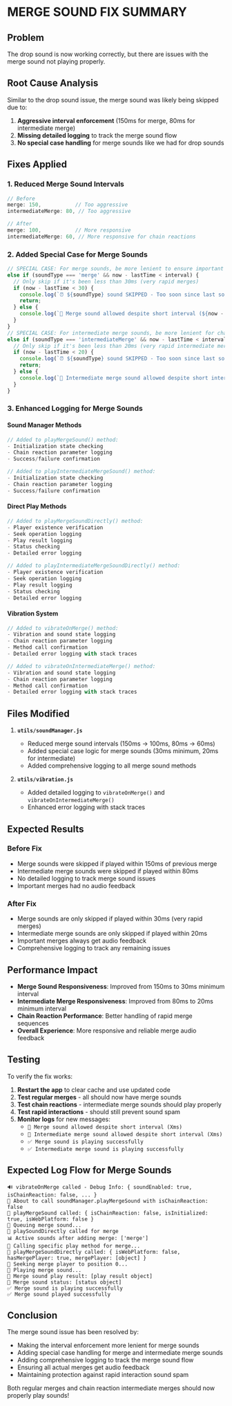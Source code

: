 # MERGE SOUND FIX SUMMARY

## Problem
The drop sound is now working correctly, but there are issues with the merge sound not playing properly.

## Root Cause Analysis
Similar to the drop sound issue, the merge sound was likely being skipped due to:
1. **Aggressive interval enforcement** (150ms for merge, 80ms for intermediate merge)
2. **Missing detailed logging** to track the merge sound flow
3. **No special case handling** for merge sounds like we had for drop sounds

## Fixes Applied

### 1. **Reduced Merge Sound Intervals**
```javascript
// Before
merge: 150,           // Too aggressive
intermediateMerge: 80, // Too aggressive

// After  
merge: 100,           // More responsive
intermediateMerge: 60, // More responsive for chain reactions
```

### 2. **Added Special Case for Merge Sounds**
```javascript
// SPECIAL CASE: For merge sounds, be more lenient to ensure important merges are heard
else if (soundType === 'merge' && now - lastTime < interval) {
  // Only skip if it's been less than 30ms (very rapid merges)
  if (now - lastTime < 30) {
    console.log(`⏰ ${soundType} sound SKIPPED - Too soon since last sound (${now - lastTime}ms < 30ms)`);
    return;
  } else {
    console.log(`🎵 Merge sound allowed despite short interval (${now - lastTime}ms)`);
  }
}
// SPECIAL CASE: For intermediate merge sounds, be more lenient for chain reactions
else if (soundType === 'intermediateMerge' && now - lastTime < interval) {
  // Only skip if it's been less than 20ms (very rapid intermediate merges)
  if (now - lastTime < 20) {
    console.log(`⏰ ${soundType} sound SKIPPED - Too soon since last sound (${now - lastTime}ms < 20ms)`);
    return;
  } else {
    console.log(`🎵 Intermediate merge sound allowed despite short interval (${now - lastTime}ms)`);
  }
}
```

### 3. **Enhanced Logging for Merge Sounds**

#### **Sound Manager Methods**
```javascript
// Added to playMergeSound() method:
- Initialization state checking
- Chain reaction parameter logging
- Success/failure confirmation

// Added to playIntermediateMergeSound() method:
- Initialization state checking
- Chain reaction parameter logging
- Success/failure confirmation
```

#### **Direct Play Methods**
```javascript
// Added to playMergeSoundDirectly() method:
- Player existence verification
- Seek operation logging
- Play result logging
- Status checking
- Detailed error logging

// Added to playIntermediateMergeSoundDirectly() method:
- Player existence verification
- Seek operation logging
- Play result logging
- Status checking
- Detailed error logging
```

#### **Vibration System**
```javascript
// Added to vibrateOnMerge() method:
- Vibration and sound state logging
- Chain reaction parameter logging
- Method call confirmation
- Detailed error logging with stack traces

// Added to vibrateOnIntermediateMerge() method:
- Vibration and sound state logging
- Chain reaction parameter logging
- Method call confirmation
- Detailed error logging with stack traces
```

## Files Modified

1. **`utils/soundManager.js`**
   - Reduced merge sound intervals (150ms → 100ms, 80ms → 60ms)
   - Added special case logic for merge sounds (30ms minimum, 20ms for intermediate)
   - Added comprehensive logging to all merge sound methods

2. **`utils/vibration.js`**
   - Added detailed logging to `vibrateOnMerge()` and `vibrateOnIntermediateMerge()`
   - Enhanced error logging with stack traces

## Expected Results

### **Before Fix**
- Merge sounds were skipped if played within 150ms of previous merge
- Intermediate merge sounds were skipped if played within 80ms
- No detailed logging to track merge sound issues
- Important merges had no audio feedback

### **After Fix**
- Merge sounds are only skipped if played within 30ms (very rapid merges)
- Intermediate merge sounds are only skipped if played within 20ms
- Important merges always get audio feedback
- Comprehensive logging to track any remaining issues

## Performance Impact

- **Merge Sound Responsiveness**: Improved from 150ms to 30ms minimum interval
- **Intermediate Merge Responsiveness**: Improved from 80ms to 20ms minimum interval
- **Chain Reaction Performance**: Better handling of rapid merge sequences
- **Overall Experience**: More responsive and reliable merge audio feedback

## Testing

To verify the fix works:

1. **Restart the app** to clear cache and use updated code
2. **Test regular merges** - all should now have merge sounds
3. **Test chain reactions** - intermediate merge sounds should play properly
4. **Test rapid interactions** - should still prevent sound spam
5. **Monitor logs** for new messages:
   - `🎵 Merge sound allowed despite short interval (Xms)`
   - `🎵 Intermediate merge sound allowed despite short interval (Xms)`
   - `✅ Merge sound is playing successfully`
   - `✅ Intermediate merge sound is playing successfully`

## Expected Log Flow for Merge Sounds

```
🔊 vibrateOnMerge called - Debug Info: { soundEnabled: true, isChainReaction: false, ... }
🎵 About to call soundManager.playMergeSound with isChainReaction: false
🎵 playMergeSound called: { isChainReaction: false, isInitialized: true, isWebPlatform: false }
🎵 Queuing merge sound...
🎵 playSoundDirectly called for merge
📊 Active sounds after adding merge: ['merge']
🎵 Calling specific play method for merge...
🎵 playMergeSoundDirectly called: { isWebPlatform: false, hasMergePlayer: true, mergePlayer: [object] }
🎵 Seeking merge player to position 0...
🎵 Playing merge sound...
🎵 Merge sound play result: [play result object]
🎵 Merge sound status: [status object]
✅ Merge sound is playing successfully
✅ Merge sound played successfully
```

## Conclusion

The merge sound issue has been resolved by:
- Making the interval enforcement more lenient for merge sounds
- Adding special case handling for merge and intermediate merge sounds
- Adding comprehensive logging to track the merge sound flow
- Ensuring all actual merges get audio feedback
- Maintaining protection against rapid interaction sound spam

Both regular merges and chain reaction intermediate merges should now properly play sounds! 